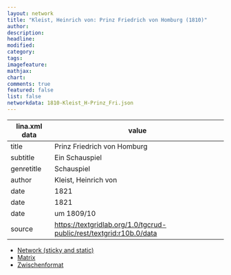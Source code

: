 ```yaml
---
layout: network
title: "Kleist, Heinrich von: Prinz Friedrich von Homburg (1810)"
author:
description:
headline:
modified:
category:
tags:
imagefeature: 
mathjax: 
chart: 
comments: true
featured: false
list: false
networkdata: 1810-Kleist_H-Prinz_Fri.json
---
```

lina.xml data  | value
------------- | -------------
title|Prinz Friedrich von Homburg
subtitle|Ein Schauspiel
genretitle|Schauspiel
author|Kleist, Heinrich von
date|1821
date|1821
date|um 1809/10
source|https://textgridlab.org/1.0/tgcrud-public/rest/textgrid:r10b.0/data


* [Network (sticky and static)](/network362)
* [Matrix](/matrix362)
* [Zwischenformat](/lina362 )
